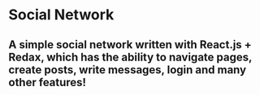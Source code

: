 # Social Network
## A simple social network written with React.js + Redax, which has the ability to navigate pages, create posts, write messages, login and many other features!



